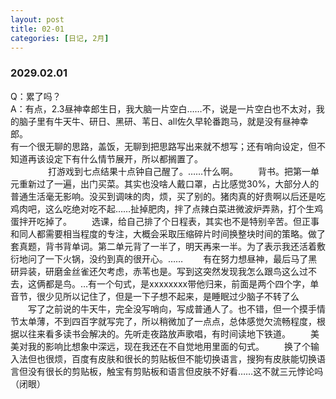 ```yaml
---
layout: post
title: 02-01
categories: [日记, 2月]
---
```

### 2029.02.01
Q：累了吗？  
A：有点，2.3昼神幸郎生日，我大脑一片空白……不，说是一片空白也不太对，我的脑子里有牛天牛、研日、黑研、苇日、all佐久早轮番跑马，就是没有昼神幸郎。  
有一个很无聊的思路，盖饭，无聊到把思路写出来就不想写；还有哨向设定，但不知道再该设定下有什么情节展开，所以都搁置了。  
　　
　　打游戏到七点结果十点钟自己醒了。……什么啊。
　　背书。把第一单元重新过了一遍，出门买菜。其实也没啥人戴口罩，占比感觉30%，大部分人的普通生活毫无影响。没买到调味的肉，烦，买了别的。猪肉真的好贵啊以后还是吃鸡肉吧，这么吃绝对吃不起……扯掉肥肉，拌了点辣白菜进微波炉弄熟，打个生鸡蛋拌开吃掉了。
　　选课，给自己排了个日程表，其实也不是特别辛苦。但正事和同人都需要相当程度的专注，大概会采取压缩碎片时间换整块时间的策略。做了套真题，背书背单词。第二单元背了一半了，明天再来一半。为了表示我还活着敷衍地问了一下火锅，没约到真的很开心。……
　　有在努力想昼神，最后马了黑研异装，研磨金丝雀还欠考虑，赤苇也是。写到这突然发现我怎么跟鸟这么过不去，这俩都是鸟。…有一个句式，是xxxxxxxx带他归来，前面是两个四个字，单音节，很少见所以记住了，但是一下子想不起来，是睡眠过少脑子不转了么
　　写了之前说的牛天牛，完全没写哨向，写成普通人了。也不错，但一个摸手情节太单薄，不到四百字就写完了，所以稍微加了一点点，总体感觉欠流畅程度，根据以往来看多读书会解决的。先听走夜路放声歌唱，有时间读地下铁道。
　　美美对我的影响比想象中深远，现在我还在不自觉地用里面的句式。
　　换了个输入法但也很烦，百度有皮肤和很长的剪贴板但不能切换语言，搜狗有皮肤能切换语言但没有很长的剪贴板，触宝有剪贴板和语言但皮肤不好看……这不就三元悖论吗（闭眼）
